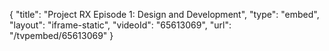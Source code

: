 {
    "title": "Project RX Episode 1: Design and Development",
    "type": "embed",
    "layout": "iframe-static",
    "videoId": "65613069",
    "url": "\/tvpembed\/65613069"
}